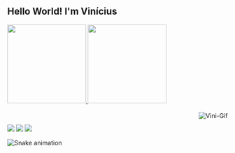 ## Hello World! I'm Vinícius 
 <div>
  <a href="https://github.com/Vsants">
  <img height="180em" src="https://github-readme-stats.vercel.app/api?username=Vsants&show_icons=true&theme=dracula&include_all_commits=true&count_private=true"/>
  <img height="180em" src="https://github-readme-stats.vercel.app/api/top-langs/?username=Vsants&layout=compact&langs_count=7&theme=dracula"/>
</div>
<div style="display: inline_block"><br>
  <img align="right" alt="Vini-Gif" src="https://media.discordapp.net/attachments/839622930462933004/877367380664279091/picasion.com_be1f11db1c5553f0daa89d0f6426c991.gif">
</div>
  
  ##
  
  <div> 
  <a href="https://instagram.com/rafaballerini" target="_blank"><img src="https://img.shields.io/badge/-Instagram-%23E4405F?style=for-the-badge&logo=instagram&logoColor=white" target="_blank"></a>
  <a href = "mailto:vsantos733@gmail.com"><img src="https://img.shields.io/badge/-Gmail-%23333?style=for-the-badge&logo=gmail&logoColor=white" target="_blank"></a>
  <a href="https://www.linkedin.com/in/vin%C3%ADcus-santos-602570188" target="_blank"><img src="https://img.shields.io/badge/-LinkedIn-%230077B5?style=for-the-badge&logo=linkedin&logoColor=white" target="_blank"></a> 
 
  ![Snake animation](https://github.com/Vsant/Vsant/blob/output/github-contribution-grid-snake.svg)
 
</div>
